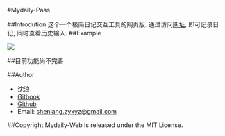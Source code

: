 #Mydaily-Paas

##Introdution
这个一个极简日记交互工具的网页版. 通过访问[网址](http://mydaily1001.sinaapp.com/mydaily), 即可记录日记, 同时查看历史输入. 
##Example

![](http://7xnwxz.com1.z0.glb.clouddn.com/mydaily-paas.png)

##目前功能尚不完善

##Author
- 沈浪
- [Gitbook](https://www.gitbook.com/book/xpgeng/omooc2py/)
- [Github](https://github.com/xpgeng)
- Email: shenlang.zyxyz@gmail.com

##Copyright
 Mydaily-Web is released under the MIT License.


       
